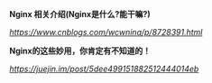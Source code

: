 **Nginx 相关介绍(Nginx是什么?能干嘛?)**

*https://www.cnblogs.com/wcwnina/p/8728391.html*



**Nginx的这些妙用，你肯定有不知道的！**

*https://juejin.im/post/5dee499151882512444014eb*

